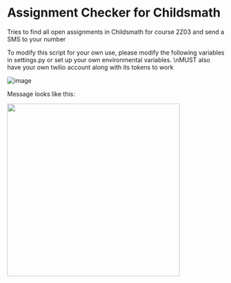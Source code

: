 # Assignment Checker for Childsmath

Tries to find all open assignments in Childsmath for course 2Z03 and send a SMS to your number

To modify this script for your own use, please modify the following variables in settings.py or set up your own environmental variables.
\nMUST also have your own twilio account along with its tokens to work


![image](https://user-images.githubusercontent.com/71472753/135195969-6d4d02cc-5d4c-4cb5-8ca5-6268c9dff81f.png)

Message looks like this:

<img src="https://user-images.githubusercontent.com/71472753/135196438-66982b2c-7808-4323-ab8d-45acaf0995ae.png" width="400">


